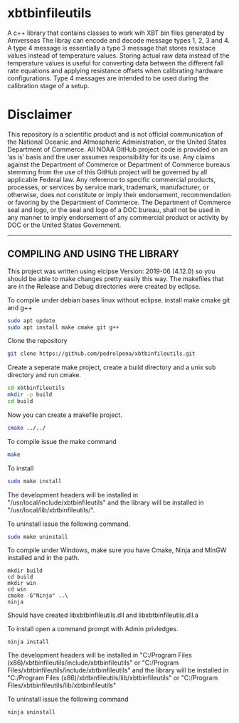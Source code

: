 # xbtbinfileutils
A c++ library that contains classes to work wih XBT bin files generated by Amverseas
The libray can encode and decode message types 1, 2, 3 and 4.
A type 4 message is essentially a type 3 message that stores resistace values instead of temperature values.
Storing actual raw data instead of the temperature values is useful for converting data between the different fall rate equations and applying resistance offsets when calibrating hardware configurations.
Type 4 messages are intended to be used during the calibration stage of a setup.



Disclaimer
==========
This repository is a scientific product and is not official communication of the National Oceanic and
Atmospheric Administration, or the United States Department of Commerce. All NOAA GitHub project code is
provided on an ‘as is’ basis and the user assumes responsibility for its use. Any claims against the Department of
Commerce or Department of Commerce bureaus stemming from the use of this GitHub project will be governed
by all applicable Federal law. Any reference to specific commercial products, processes, or services by service
mark, trademark, manufacturer, or otherwise, does not constitute or imply their endorsement, recommendation or
favoring by the Department of Commerce. The Department of Commerce seal and logo, or the seal and logo of a
DOC bureau, shall not be used in any manner to imply endorsement of any commercial product or activity by
DOC or the United States Government.

-----------------------------------
**COMPILING AND USING THE LIBRARY**
------------------------------------
This project was written using elcipse Version: 2019-06 (4.12.0) so you should be able to make changes 
pretty easily this way. The makefiles that are in the Release and Debug directories were created by eclipse.

To compile under debian bases linux without eclipse.
install make cmake git and g++
```bash
sudo apt update
sudo apt install make cmake git g++
```
Clone the repository
```bash
git clone https://github.com/pedrolpena/xbtbinfileutils.git
```
Create a seperate make project, create a build directory and a unix sub directory and run cmake.

```bash
cd xbtbinfileutils
mkdir -p build
cd build
```
Now you can create a makefile project.
```bash
cmake ../../
```
To compile issue the make command
```bash
make
```

To install 
```bash
sudo make install
```
The development headers will be installed in "/usr/local/include/xbtbinfileutils" and the library
will be installed in "/usr/local/lib/xbtbinfileutils/".

To uninstall issue the following command.
```bash
sudo make uninstall
```

To compile under Windows, make sure you have Cmake, Ninja and MinGW installed and in the path.

```windows
mkdir build
cd build
mkdir win
cd win
cmake -G"Ninja" ..\
ninja
```
Should have created libxbtbinfileutils.dll and libxbtbinfileutils.dll.a

To install open a command prompt with Admin privledges.
```windows
ninja install
```
The development headers will be installed in "C:/Program Files (x86)/xbtbinfileutils/include/xbtbinfileutils" or
"C:/Program Files/xbtbinfileutils/include/xbtbinfileutils" and the library will be installed in "C:/Program Files (x86)/xbtbinfileutils/lib/xbtbinfileutils" or "C:/Program Files/xbtbinfileutils/lib/xbtbinfileutils"

To uninstall issue the following command
```windows
ninja uninstall
```
